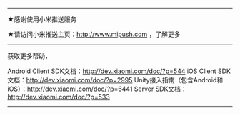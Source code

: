 ****************************************************

★感谢使用小米推送服务

★请访问小米推送主页：http://www.mipush.com ，了解更多

*****************************************************

获取更多帮助，

Android Client SDK文档：http://dev.xiaomi.com/doc/?p=544
iOS Client SDK文档：http://dev.xiaomi.com/doc/?p=2995
Unity接入指南（包含Android和iOS）：http://dev.xiaomi.com/doc/?p=6441
Server SDK文档：http://dev.xiaomi.com/doc/?p=533

***************************************************** 